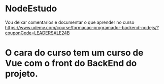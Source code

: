 # NodeEstudo

Vou deixar comentarios e documentar o que aprender no curso https://www.udemy.com/course/formacao-programador-backend-nodejs/?couponCode=LEADERSALE24B

# O cara do curso tem um curso de Vue com o front do BackEnd do projeto.
